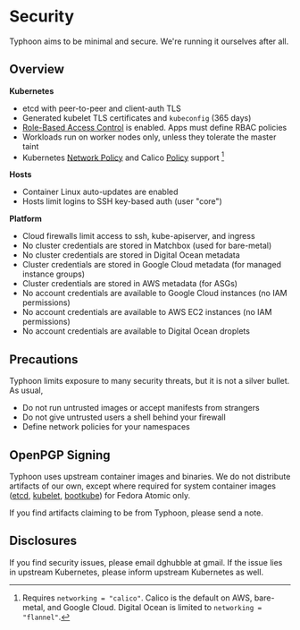 # Security

Typhoon aims to be minimal and secure. We're running it ourselves after all.

## Overview

**Kubernetes**

* etcd with peer-to-peer and client-auth TLS
* Generated kubelet TLS certificates and `kubeconfig` (365 days)
* [Role-Based Access Control](https://kubernetes.io/docs/admin/authorization/rbac/) is enabled. Apps must define RBAC policies
* Workloads run on worker nodes only, unless they tolerate the master taint
* Kubernetes [Network Policy](https://kubernetes.io/docs/concepts/services-networking/network-policies/) and Calico [Policy](https://docs.projectcalico.org/latest/reference/calicoctl/resources/policy) support [^1]

[^1]: Requires `networking = "calico"`. Calico is the default on AWS, bare-metal, and Google Cloud. Digital Ocean is limited to `networking = "flannel"`.

**Hosts**

* Container Linux auto-updates are enabled
* Hosts limit logins to SSH key-based auth (user "core")

**Platform**

* Cloud firewalls limit access to ssh, kube-apiserver, and ingress
* No cluster credentials are stored in Matchbox (used for bare-metal)
* No cluster credentials are stored in Digital Ocean metadata
* Cluster credentials are stored in Google Cloud metadata (for managed instance groups)
* Cluster credentials are stored in AWS metadata (for ASGs)
* No account credentials are available to Google Cloud instances (no IAM permissions)
* No account credentials are available to AWS EC2 instances (no IAM permissions)
* No account credentials are available to Digital Ocean droplets

## Precautions

Typhoon limits exposure to many security threats, but it is not a silver bullet. As usual,

* Do not run untrusted images or accept manifests from strangers
* Do not give untrusted users a shell behind your firewall
* Define network policies for your namespaces

## OpenPGP Signing

Typhoon uses upstream container images and binaries. We do not distribute artifacts of our own, except where required for system container images ([etcd](https://quay.io/repository/poseidon/etcd), [kubelet](https://quay.io/repository/poseidon/kubelet), [bootkube](https://quay.io/repository/poseidon/bootkube)) for Fedora Atomic only.

If you find artifacts claiming to be from Typhoon, please send a note.

## Disclosures

If you find security issues, please email dghubble at gmail. If the issue lies in upstream Kubernetes, please inform upstream Kubernetes as well.

